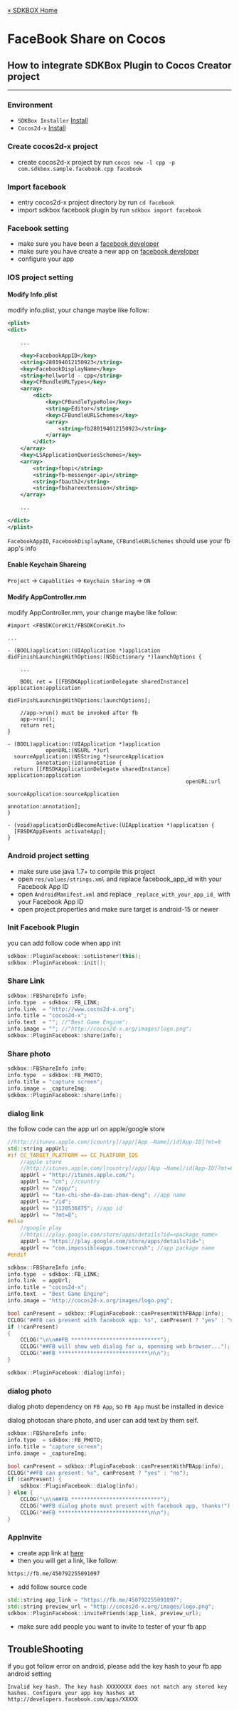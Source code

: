 [&#171; SDKBOX Home](http://sdkbox.com)

<h1>FaceBook Share on Cocos</h1>

## How to integrate SDKBox Plugin to Cocos Creator project
---

### Environment

* `SDKBox Installer` [Install](http://docs.sdkbox.com/en/installer/)
* `Cocos2d-x` [Install](http://www.cocos.com/download)


### Create cocos2d-x project

* create cocos2d-x project by run `cocos new -l cpp -p com.sdkbox.sample.facebook.cpp facebook`

### Import facebook

* entry cocos2d-x project directory by run `cd facebook`
* import sdkbox facebook plugin by run `sdkbox import facebook`

### Facebook setting

* make sure you have been a [facebook developer](https://developers.facebook.com/)
* make sure you have create a new app on [facebook developer](https://developers.facebook.com/)
* configure your app

### IOS project setting

#### Modify Info.plist

modify info.plist, your change maybe like follow:

```xml
<plist>
<dict>

    ...

    <key>FacebookAppID</key>
    <string>280194012150923</string>
    <key>FacebookDisplayName</key>
    <string>hellworld - cpp</string>
    <key>CFBundleURLTypes</key>
    <array>
        <dict>
            <key>CFBundleTypeRole</key>
            <string>Editor</string>
            <key>CFBundleURLSchemes</key>
            <array>
                <string>fb280194012150923</string>
            </array>
        </dict>
    </array>
    <key>LSApplicationQueriesSchemes</key>
    <array>
        <string>fbapi</string>
        <string>fb-messenger-api</string>
        <string>fbauth2</string>
        <string>fbshareextension</string>
    </array>

    ...

</dict>
</plist>
```

`FacebookAppID`, `FacebookDisplayName`, `CFBundleURLSchemes` should use your fb app's info

#### Enable Keychain Shareing

`Project` -> `Capablities` -> `Keychain Sharing` -> `ON`

#### Modify AppController.mm

modify AppController.mm, your change maybe like follow:

```object-c
#import <FBSDKCoreKit/FBSDKCoreKit.h>

...

- (BOOL)application:(UIApplication *)application didFinishLaunchingWithOptions:(NSDictionary *)launchOptions {

    ...

    BOOL ret = [[FBSDKApplicationDelegate sharedInstance] application:application
                                        didFinishLaunchingWithOptions:launchOptions];

    //app->run() must be invoked after fb
    app->run();
    return ret;
}

- (BOOL)application:(UIApplication *)application
            openURL:(NSURL *)url
  sourceApplication:(NSString *)sourceApplication
         annotation:(id)annotation {
  return [[FBSDKApplicationDelegate sharedInstance] application:application
                                                        openURL:url
                                              sourceApplication:sourceApplication
                                                     annotation:annotation];
}

- (void)applicationDidBecomeActive:(UIApplication *)application {
  [FBSDKAppEvents activateApp];
}
```

### Android project setting

* make sure use java 1.7+ to compile this project
* open `res/values/strings.xml` and replace facebook_app_id with your Facebook App ID
* open `AndroidManifest.xml` and replace `_replace_with_your_app_id_` with your Facebook App ID
* open project.properties and make sure target is android-15 or newer


### Init Facebook Plugin

you can add follow code when app init
```c++
sdkbox::PluginFacebook::setListener(this);
sdkbox::PluginFacebook::init();
```

### Share Link

```c++
sdkbox::FBShareInfo info;
info.type  = sdkbox::FB_LINK;
info.link  = "http://www.cocos2d-x.org";
info.title = "cocos2d-x";
info.text  = ""; //"Best Game Engine";
info.image = ""; //"http://cocos2d-x.org/images/logo.png";
sdkbox::PluginFacebook::share(info);
```

### Share photo
```c++
sdkbox::FBShareInfo info;
info.type  = sdkbox::FB_PHOTO;
info.title = "capture screen";
info.image = _captureImg;
sdkbox::PluginFacebook::share(info);
```

### dialog link

the follow code can the app url on apple/google store

```c++
//http://itunes.apple.com/[country]/app/[App –Name]/id[App-ID]?mt=8
std::string appUrl;
#if CC_TARGET_PLATFORM == CC_PLATFORM_IOS
    //apple store
    //http://itunes.apple.com/[country]/app/[App –Name]/id[App-ID]?mt=8
    appUrl = "http://itunes.apple.com/";
    appUrl += "cn"; //country
    appUrl += "/app/";
    appUrl += "tan-chi-she-da-zuo-zhan-deng"; //app name
    appUrl += "/id";
    appUrl += "1120536875"; //app id
    appUrl += "?mt=8";
#else
    //google play
    //https://play.google.com/store/apps/details?id=<package_name>
    appUrl = "https://play.google.com/store/apps/details?id=";
    appUrl += "com.impossibleapps.towercrush"; //app package name
#endif

sdkbox::FBShareInfo info;
info.type  = sdkbox::FB_LINK;
info.link  = appUrl;
info.title = "cocos2d-x";
info.text  = "Best Game Engine";
info.image = "http://cocos2d-x.org/images/logo.png";

bool canPresent = sdkbox::PluginFacebook::canPresentWithFBApp(info);
CCLOG("##FB can present with facebook app: %s", canPresent ? "yes" : "no");
if (!canPresent)
{
    CCLOG("\n\n##FB ****************************");
    CCLOG("##FB will show web dialog for u, openning web browser...");
    CCLOG("##FB ****************************\n\n");
}

sdkbox::PluginFacebook::dialog(info);
```

### dialog photo

dialog photo dependency on `FB App`, so `FB App` must be installed in device

dialog photocan share photo, and user can add text by them self.

```c++
sdkbox::FBShareInfo info;
info.type  = sdkbox::FB_PHOTO;
info.title = "capture screen";
info.image = _captureImg;

bool canPresent = sdkbox::PluginFacebook::canPresentWithFBApp(info);
CCLOG("##FB can present: %s", canPresent ? "yes" : "no");
if (canPresent) {
    sdkbox::PluginFacebook::dialog(info);
} else {
    CCLOG("\n\n##FB ****************************");
    CCLOG("##FB dialog photo must present with facebook app, thanks!");
    CCLOG("##FB ****************************\n\n");
}
```

### AppInvite

* create app link at [here](https://developers.facebook.com/quickstarts/?platform=app-links-host)
* then you will get a link, like follow:
```
https://fb.me/450792255091097
```
* add follow source code
```c++
std::string app_link = "https://fb.me/450792255091097";
std::string preview_url = "http://cocos2d-x.org/images/logo.png";
sdkbox::PluginFacebook::inviteFriends(app_link, preview_url);
```
* make sure add people you want to invite to tester of your fb app

## TroubleShooting

if you got follow error on android, please add the key hash to your fb app android setting
```
Invalid key hash. The key hash XXXXXXXX does not match any stored key hashes. Configure your app key hashes at http://developers.facebook.com/apps/XXXXX
```
